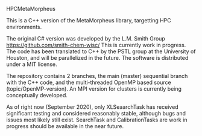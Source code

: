 HPCMetaMorpheus

This is a C++ version of the MetaMorpheus library, targetting HPC environments. 

The original C# version was developed by the L.M. Smith Group https://github.com/smith-chem-wisc/
This is currently work in progress. The code has been translated to C++ by the PSTL group at the University of Houston, 
and will be parallelized in the future. The software is distributed under a MIT license.

The repository contains 2 branches, the main (master) sequential branch with the C++ code, and the multi-threaded OpenMP based source (topic/OpenMP-version). 
An MPI version for clusters is currently being conceptually developed.

As of right now (September 2020), only XLSeaarchTask has received significant testing and considered reasonably stable, although bugs and issues most likely still exist. 
SearchTask and CalibrationTasks are work in progress should be available in the near future.

